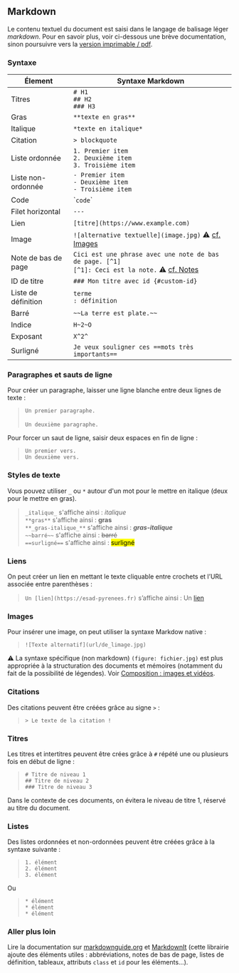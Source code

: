

## Markdown 

Le contenu textuel du document est saisi dans le langage de balisage léger _markdown_. Pour en savoir plus, voir ci-dessous une brève documentation, sinon poursuivre vers la [version imprimable / pdf](print.md).

### Syntaxe

| Élement | Syntaxe Markdown |
| ----------- | ----------- |
| Titres | `# H1`<br>`## H2`<br>`### H3` |
| Gras | `**texte en gras**` |
| Italique | `*texte en italique*` |
| Citation | `> blockquote` |
| Liste ordonnée | `1. Premier item`<br>`2. Deuxième item`<br>`3. Troisième item` |
| Liste non-ordonnée | `- Premier item`<br>`- Deuxième item`<br> `- Troisième item` |
| Code | \``code`\` |
| Filet horizontal | `---` |
| Lien | `[titre](https://www.example.com)` |
| Image | `![alternative textuelle](image.jpg)` ⚠️ [cf. Images](images.md) |
| Note de bas de page 	|  `Cici est une phrase avec une note de bas de page. [^1]`<br>`[^1]: Ceci est la note.` ⚠️ [cf. Notes](notes.md) | 
| ID de titre  | `### Mon titre avec id {#custom-id}` |
| Liste de définition |	`terme`<br>`: définition`
| Barré |	`~~La terre est plate.~~` |
| Indice | `H~2~O` |
| Exposant | `X^2^ ` |
| Surligné |	`Je veux souligner ces ==mots très importants==` |

### Paragraphes et sauts de ligne
Pour créer un paragraphe, laisser une ligne blanche entre deux lignes de texte :
> `Un premier paragraphe.` <br> <br> `Un deuxième paragraphe.`

Pour forcer un saut de ligne, saisir deux espaces en fin de ligne :
> `Un premier vers.  ` <br> `Un deuxième vers.`

### Styles de texte
Vous pouvez utiliser `_` ou `*` autour d'un mot pour le mettre en italique (deux pour le mettre en gras).
> `_italique_` s'affiche ainsi : _italique_  
> `**gras**` s'affiche ainsi : **gras**  
> `**_gras-italique_**` s'affiche ainsi : **_gras-italique_**  
> `~~barré~~` s'affiche ainsi : ~~barré~~  
> `==surligné==` s'affiche ainsi : <mark>surligné</mark>

### Liens
On peut créer un lien en mettant le texte cliquable entre crochets et l’URL associée entre parenthèses : 

> `Un [lien](https://esad-pyrenees.fr)` s’affiche ainsi : Un [lien](https://esad-pyrenees.fr)

### Images

Pour insérer une image, on peut utiliser la syntaxe Markdow native :
> `![Texte alternatif](url/de_limage.jpg)`

⚠️ La syntaxe spécifique (non markdown) `(figure: fichier.jpg)` est plus appropriée à la structuration des documents et mémoires (notamment du fait de la possibilité de légendes). Voir [Composition : images et vidéos](images.md).

### Citations
Des citations peuvent être créées grâce au signe `>` :

> `> Le texte de la citation !`

### Titres
Les titres et intertitres peuvent être crées grâce à `#` répété une ou plusieurs fois en début de ligne :
> `# Titre de niveau 1`  
> `## Titre de niveau 2`  
> `### Titre de niveau 3`

Dans le contexte de ces documents, on évitera le niveau de titre 1, réservé au titre du document.

### Listes

Des listes ordonnées et non-ordonnées peuvent être créées grâce à la syntaxe suivante :
> `1. élément`  
> `2. élément`  
> `3. élément`

Ou
> `* élément`  
> `* élément`  
> `* élément`


### Aller plus loin

Lire la documentation sur [markdownguide.org](https://www.markdownguide.org/) et [MarkdownIt](https://markdown-it.github.io/) (cette librairie ajoute des éléments utiles : abbréviations, notes de bas de page, listes de définition, tableaux, attributs `class` et `id` pour les éléments…). 

